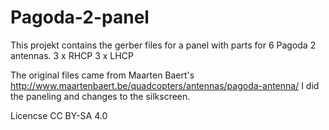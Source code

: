 # Pagoda-2-panel
This projekt contains the gerber files for a panel with parts for 6 Pagoda 2 antennas.
3 x RHCP
3 x LHCP


The original files came from Maarten Baert's http://www.maartenbaert.be/quadcopters/antennas/pagoda-antenna/
I did the paneling and changes to the silkscreen.

Licencse CC BY-SA 4.0

